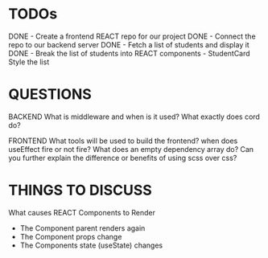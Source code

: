 # TODOs
DONE - Create a frontend REACT repo for our project 
DONE - Connect the repo to our backend server
DONE - Fetch a list of students and display it
DONE - Break the list of students into REACT components - StudentCard
Style the list
# QUESTIONS
BACKEND 
What is middleware and when is it used?
What exactly does cord do?

FRONTEND
What tools will be used to build the frontend?
when does useEffect fire or not fire? What does an empty dependency array do?
Can you further explain the difference or benefits of using scss over css?

# THINGS TO DISCUSS
What causes REACT Components to Render 
- The Component parent renders again 
- The Component props change
- The Components state (useState) changes